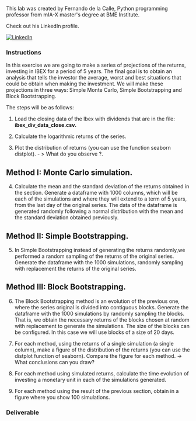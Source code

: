 This lab was created by Fernando de la Calle, Python programming professor from mIA-X master's degree at BME Institute.

Check out his LinkedIn profile.

<a href="https://www.linkedin.com/in/fernando-de-la-calle-silos/" target="_blank"><img alt="LinkedIn" src="https://img.shields.io/badge/linkedin-%230077B5.svg?&style=for-the-badge&logo=linkedin&logoColor=white" /></a> 

### Instructions

In this exercise we are going to make a series of projections of the returns, investing in IBEX for a period of 5 years. 
The final goal is to obtain an analysis that tells the investor the average, worst and best situations that could be obtain when making the investment.  We will make these projections in three ways: Simple Monte Carlo, Simple Bootstrapping and Block Bootstrapping.

The steps will be as follows:

1. Load the closing data of the Ibex with dividends that are in the file: <b> ibex_div_data_close.csv. </b>

2. Calculate the logarithmic returns of the series.

3. Plot the distribution of returns (you can use the function seaborn distplot). - > What do you observe ?.

## Method I: Monte Carlo simulation.

4. Calculate the mean and the standard deviation of the returns obtained in the section. Generate a dataframe with 1000 columns, which will be each of the simulations and where they will extend to a term of 5 years, from the last day of the original series. The data of the dataframe is generated randomly following a normal distribution with the mean and the standard deviation obtained previously.

## Method II: Simple Bootstrapping.

5. In Simple Bootstrapping instead of generating the returns randomly,we performed a random sampling of the returns of the original series. Generate the dataframe with the 1000 simulations, randomly sampling with replacement the returns of the original series.

## Method III: Block Bootstrapping.

6. The Block Bootstrapping method is an evolution of the previous one, where the series original is divided into contiguous blocks. Generate the dataframe with the 1000 simulations by randomly sampling the blocks. That is, we obtain the necessary returns of the blocks chosen at random with replacement to generate the simulations. The size of the blocks can be configured. In this case we will use blocks of a size of 20 days.

7. For each method, using the returns of a single simulation (a single column), make a figure of the distribution of the returns (you can use the distplot function of seaborn). Compare the figure for each method. -> What conclusions can you draw?

8. For each method using simulated returns, calculate the time evolution of investing a monetary unit in each of the simulations generated.

9. For each method using the result of the previous section, obtain in a figure where you show 100 simulations.


### Deliverable




